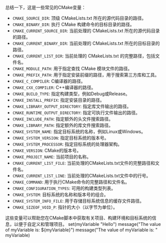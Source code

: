 ﻿总结一下，这是一些常见的CMake变量：

- `CMAKE_SOURCE_DIR`: 顶级 CMakeLists.txt 所在的源代码目录的路径。
- `CMAKE_BINARY_DIR`: 执行 CMake 构建命令的目标目录的路径。
- `CMAKE_CURRENT_SOURCE_DIR`: 当前处理的 CMakeLists.txt 所在的源代码目录的路径。
- `CMAKE_CURRENT_BINARY_DIR`: 当前处理的 CMakeLists.txt 所在的目标目录的路径。
- `CMAKE_CURRENT_LIST_DIR`: 当前处理的 CMakeLists.txt 的完整路径，包括文件名。
- `CMAKE_MODULE_PATH`: 用于指定查找 CMake 模块文件的路径。
- `CMAKE_PREFIX_PATH`: 用于指定安装前缀的路径，用于搜索第三方库和工具。
- `CMAKE_C_COMPILER`: C编译器的路径。
- `CMAKE_CXX_COMPILER`: C++编译器的路径。
- `CMAKE_BUILD_TYPE`: 指定构建类型，例如Debug或Release。
- `CMAKE_INSTALL_PREFIX`: 指定安装目录的路径。
- `CMAKE_LIBRARY_OUTPUT_DIRECTORY`: 指定库文件输出的路径。
- `CMAKE_RUNTIME_OUTPUT_DIRECTORY`: 指定可执行文件输出的路径。
- `CMAKE_INCLUDE_PATH`: 指定额外的头文件搜索路径。
- `CMAKE_LIBRARY_PATH`: 指定额外的库文件搜索路径。
- `CMAKE_SYSTEM_NAME`: 指定目标系统的名称，例如Linux或Windows。
- `CMAKE_SYSTEM_VERSION`: 指定目标系统的版本号。
- `CMAKE_SYSTEM_PROCESSOR`: 指定目标系统的处理器架构。
- `CMAKE_VERSION`: CMake的版本号。
- `CMAKE_PROJECT_NAME`: 当前项目的名称。
- `CMAKE_CURRENT_LIST_FILE`: 当前处理的CMakeLists.txt文件的完整路径和文件名。
- `CMAKE_CURRENT_LIST_LINE`: 当前处理的CMakeLists.txt文件中的行号。
- `CMAKE_COMMAND`: 用于执行CMake命令的完整路径和文件名。
- `CMAKE_CONFIGURATION_TYPES`: 可用的构建类型列表。
- `CMAKE_SYSTEM`: 目标系统的名称和版本号的组合。
- `CMAKE_SYSTEM_INFO_FILE`: 用于存储目标系统信息的缓存文件路径。
- `CMAKE_SIZEOF_VOID_P`: 指针的大小（以字节为单位）。

这些变量可以帮助您在CMake脚本中获取有关项目、构建环境和目标系统的信息，以便于自定义和管理项目。
set(myVariable "Hello")
message("The value of myVariable is: ${myVariable}")
message("The value of myVariable is: " myVariable)